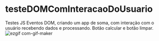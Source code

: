 # testeDOMComInteracaoDoUsuario
Testes JS Eventos DOM, criando um app de soma, com interação com o usuário recebendo dados e processando. Botão calcular e botão limpar.
![ezgif com-gif-maker](https://user-images.githubusercontent.com/81884737/145726940-66d1e73b-d3a2-485e-b08e-8549409565a6.gif)
